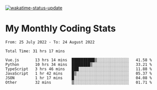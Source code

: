 [![wakatime-status-update](https://github.com/noopurphalak/noopurphalak/workflows/wakatime-status-update/badge.svg)](https://github.com/noopurphalak/noopurphalak/actions/workflows/main.yml)

# My Monthly Coding Stats

<!--START_SECTION:waka-->

```text
From: 25 July 2022 - To: 24 August 2022

Total Time: 31 hrs 17 mins

Vue.js       13 hrs 14 mins  ██████████▒░░░░░░░░░░░░░░   41.58 %
Python       10 hrs 34 mins  ████████▒░░░░░░░░░░░░░░░░   33.21 %
TypeScript   3 hrs 46 mins   ███░░░░░░░░░░░░░░░░░░░░░░   11.88 %
JavaScript   1 hr 42 mins    █▒░░░░░░░░░░░░░░░░░░░░░░░   05.37 %
JSON         1 hr 17 mins    █░░░░░░░░░░░░░░░░░░░░░░░░   04.08 %
Other        32 mins         ▒░░░░░░░░░░░░░░░░░░░░░░░░   01.71 %
```

<!--END_SECTION:waka-->
